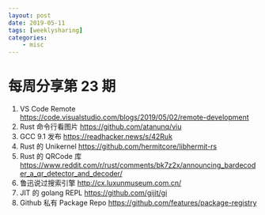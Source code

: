 ```yaml
---
layout: post
date: 2019-05-11
tags: [weeklysharing]
categories:
    - misc
---
```


# 每周分享第 23 期

1. VS Code Remote https://code.visualstudio.com/blogs/2019/05/02/remote-development
2. Rust 命令行看图片 https://github.com/atanunq/viu
3. GCC 9.1 发布 https://readhacker.news/s/42Ruk
4. Rust 的 Unikernel https://github.com/hermitcore/libhermit-rs
5. Rust 的 QRCode 库 https://www.reddit.com/r/rust/comments/bk7z2x/announcing_bardecoder_a_qr_detector_and_decoder/
6. 鲁迅说过搜索引擎 http://cx.luxunmuseum.com.cn/
7. JIT 的 golang REPL https://github.com/gijit/gi
8. Github 私有 Package Repo https://github.com/features/package-registry

